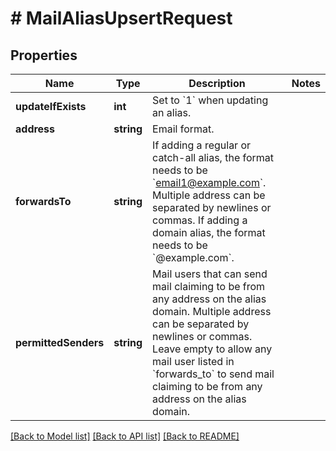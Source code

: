 # # MailAliasUpsertRequest

## Properties

Name | Type | Description | Notes
------------ | ------------- | ------------- | -------------
**updateIfExists** | **int** | Set to &#x60;1&#x60; when updating an alias. | 
**address** | **string** | Email format. | 
**forwardsTo** | **string** | If adding a regular or catch-all alias, the format needs to be &#x60;email1@example.com&#x60;. Multiple address can be separated by newlines or commas.  If adding a domain alias, the format needs to be &#x60;@example.com&#x60;. | 
**permittedSenders** | **string** | Mail users that can send mail claiming to be from any address on the alias domain. Multiple address can be separated by newlines or commas.  Leave empty to allow any mail user listed in &#x60;forwards_to&#x60; to send mail claiming to be from any address on the alias domain. | 

[[Back to Model list]](../../README.md#documentation-for-models) [[Back to API list]](../../README.md#documentation-for-api-endpoints) [[Back to README]](../../README.md)


